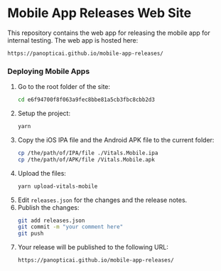 # Mobile App Releases Web Site

This repository contains the web app for releasing the mobile app for internal testing. The web app is hosted here:

```
https://panopticai.github.io/mobile-app-releases/
```

### Deploying Mobile Apps

1. Go to the root folder of the site:
   ```bash
   cd e6f94700f8f063a9fec8bbe81a5cb3fbc8cbb2d3
   ```
1. Setup the project:
   ```bash
   yarn
   ```
1. Copy the iOS IPA file and the Android APK file to the current folder:
   ``` bash
   cp /the/path/of/IPA/file ./Vitals.Mobile.ipa
   cp /the/path/of/APK/file /Vitals.Mobile.apk
   ```
1. Upload the files:
   ```bash
   yarn upload-vitals-mobile
   ```
1. Edit `releases.json` for the changes and the release notes.
1. Publish the changes:
   ```bash
   git add releases.json
   git commit -m "your comment here"
   git push
   ```
1. Your release will be published to the following URL:
   ```
   https://panopticai.github.io/mobile-app-releases/
   ```
